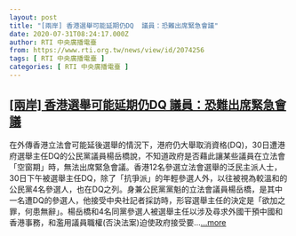 ```yaml
---
layout: post
title: "[兩岸] 香港選舉可能延期仍DQ  議員：恐難出席緊急會議"
date: 2020-07-31T08:24:17.000Z
author: RTI 中央廣播電臺
from: https://www.rti.org.tw/news/view/id/2074256
tags: [ RTI 中央廣播電臺 ]
categories: [ RTI 中央廣播電臺 ]
---
```

<!--1596183857000-->
[[兩岸] 香港選舉可能延期仍DQ  議員：恐難出席緊急會議](https://www.rti.org.tw/news/view/id/2074256)
------

<div>
在外傳香港立法會可能延後選舉的情況下，港府仍大舉取消資格(DQ)，30日遭港府選舉主任DQ的公民黨議員楊岳橋說，不知道政府是否藉此讓某些議員在立法會「空窗期」時，無法出席緊急會議。香港12名參選立法會選舉的泛民主派人士，30日下午被選舉主任DQ，除了「抗爭派」的年輕參選人外，以往被視為較溫和的公民黨4名參選人，也在DQ之列。身兼公民黨黨魁的立法會議員楊岳橋，是其中一名遭DQ的參選人，他接受中央社記者採訪時，形容選舉主任的決定是「欲加之罪，何患無辭」。楊岳橋和4名同黨參選人被選舉主任以涉及尋求外國干預中國和香港事務，和濫用議員職權(否決法案)迫使政府接受要...<a target="_blank" href="https://www.rti.org.tw/news/view/id/2074256">...more</a>
</div>
